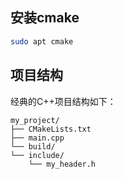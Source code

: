 ## 安装cmake
```bash
sudo apt cmake
```

## 项目结构
经典的C++项目结构如下：
```
my_project/
├── CMakeLists.txt
├── main.cpp
└── build/
└── include/
    └── my_header.h
```
